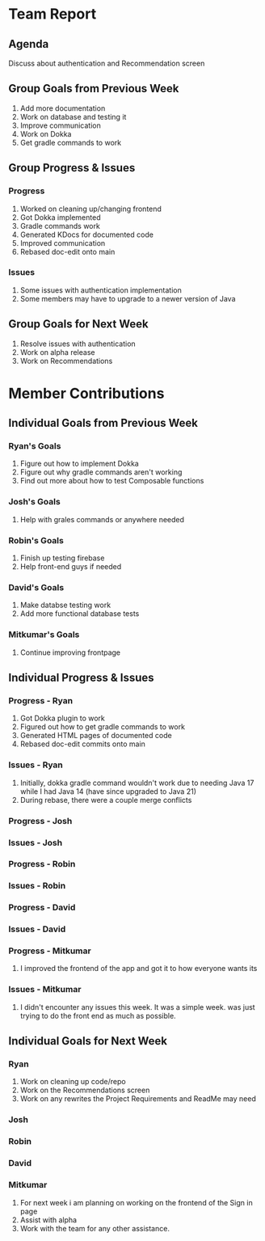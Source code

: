 # Team Report

## Agenda
Discuss about authentication and Recommendation screen
## Group Goals from Previous Week
1. Add more documentation
2. Work on database and testing it
3. Improve communication
4. Work on Dokka
5. Get gradle commands to work

## Group Progress & Issues
### Progress
1. Worked on cleaning up/changing frontend
2. Got Dokka implemented
3. Gradle commands work
4. Generated KDocs for documented code
5. Improved communication
6. Rebased doc-edit onto main
### Issues
1. Some issues with authentication implementation
2. Some members may have to upgrade to a newer version of Java
## Group Goals for Next Week
1. Resolve issues with authentication
2. Work on alpha release
3. Work on Recommendations
# Member Contributions

## Individual Goals from Previous Week
### Ryan's Goals
1. Figure out how to implement Dokka
2. Figure out why gradle commands aren't working
3. Find out more about how to test Composable functions  
### Josh's Goals
1. Help with grales commands or anywhere needed
### Robin's Goals
1. Finish up testing firebase
2. Help front-end guys if needed
### David's Goals
1. Make databse testing work
2. Add more functional database tests
### Mitkumar's Goals
1. Continue improving frontpage

## Individual Progress & Issues
### Progress - Ryan
1. Got Dokka plugin to work
2. Figured out how to get gradle commands to work
3. Generated HTML pages of documented code
4. Rebased doc-edit commits onto main
### Issues - Ryan
1. Initially, dokka gradle command wouldn't work due to needing Java 17 while I had Java 14 (have since upgraded to Java 21)
2. During rebase, there were a couple merge conflicts
### Progress - Josh

### Issues - Josh

### Progress - Robin

### Issues - Robin

### Progress - David

### Issues - David

### Progress - Mitkumar
1. I improved the frontend of the app and got it to how everyone wants its

### Issues - Mitkumar
1. I didn't encounter any issues this week. It was a simple week. was just trying to do the front end as much as possible. 

## Individual Goals for Next Week
### Ryan
1. Work on cleaning up code/repo
2. Work on the Recommendations screen
3. Work on any rewrites the Project Requirements and ReadMe may need
### Josh

### Robin

### David
 
### Mitkumar
1. For next week i am planning on working on the frontend of the Sign in page
2. Assist with alpha
3. Work with the team for any other assistance. 

